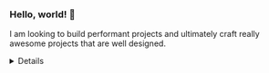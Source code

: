 ### Hello, world! 👋
I am looking to build performant projects and ultimately craft really awesome projects that are well designed.

<details> 
    <a href="https://roadmap.sh">
        <img src="https://roadmap.sh/card/wide/67aebde70a4602069bda1980?variant=dark&roadmaps=ios%2Ccomputer-science%2Cfull-stack%2Cproduct-manager" alt="roadmap.sh"/>
    </a>
    <img src="http://github-profile-summary-cards.vercel.app/api/cards/profile-details?username=mixhi1845&theme=transparent" />
    <img src="https://github-readme-streak-stats.herokuapp.com/?user=mixhi1845&hide_border=true&card_width=338&theme=transparent" />
    <img src="http://github-profile-summary-cards.vercel.app/api/cards/stats?username=mixhi1845&theme=transparent" />
</details>
